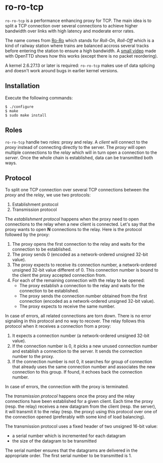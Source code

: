 ro-ro-tcp
=========

`ro-ro-tcp` is a performance enhancing proxy for TCP. The main idea is
to split a TCP connection over several connections to achieve higher
bandwidth over links with high latency and moderate error rates.

The name comes from [Ro-Ro][] which stands for *Roll-On, Roll-Off*
which is a kind of railway station where trains are balanced accross
several tracks before entering the station to ensure a high
bandwidth. A [small video][] made with OpenTTD shows how this works
(except there is no packet reordering).

[Ro-Ro]: http://wiki.openttd.org/Railway_station#Ro-Ro
[small video]: http://www.dailymotion.com/video/x1dbe95_illustration-of-how-ro-ro-tcp-works_tech

A kernel 2.6.27.13 or later is required: `ro-ro-tcp` makes use of data
splicing and doesn't work around bugs in earlier kernel versions.

Installation
------------

Execute the following commands:

    $ ./configure
    $ make
    $ sudo make install

Roles
-----

`ro-ro-tcp` handle two roles: proxy and relay. A _client_ will connect
to the _proxy_ instead of connecting directly to the server. The
_proxy_ will open multiple connections to the _relay_ which will in
turn open a connection to the _server_. Once the whole chain is
established, data can be transmitted both ways.

Protocol
--------

To split one TCP connection over several TCP connections between the
_proxy_ and the _relay_, we use two protocols:

 1. Establishment protocol
 2. Transmission protocol

The _establishment protocol_ happens when the proxy need to open
connections to the relay when a new client is connected. Let's say
that the proxy wants to open **N** connections to the relay. Here is
the protocol followed by the proxy:

 1. The proxy opens the first connection to the relay and waits for
    the connection to be established.
 2. The proxy sends 0 (encoded as a network-ordered unsigned 32-bit
    value).
 3. The proxy expects to receive its connection number, a
    network-ordered unsigned 32-bit value different of 0. This
    connection number is bound to the client the proxy accepted
    connection from.
 4. For each of the remaining connection with the relay to be opened:
     - The proxy establish a connection to the relay and waits for the
       connection to be established.
     - The proxy sends the connection number obtained from the first
       connection (encoded as a network-ordered unsigned 32-bit
       value).
     - The proxy expects to receive the same number.

In case of errors, all related connections are torn down. There is no
error signaling in this protocol and no way to recover. The relay
follows this protocol when it receives a connection from a proxy:

 1. It expects a connection number (a network-ordered unsigned 32-bit
    value).
 2. If the connection number is 0, it picks a new unused connection
    number and establish a connection to the server. It sends the
    connection number to the proxy.
 2. If the connection number is not 0, it searches for group of
    connection that already uses the same connection number and
    associates the new connection to this group. If found, it echoes
    back the connection number.

In case of errors, the connection with the proxy is terminated.

The _transmission protocol_ happens once the proxy and the relay
connections have been established for a given client. Each time the
proxy (resp. the relay) receives a new datagram from the client
(resp. the server), it will transmit it to the relay (resp. the proxy)
using this protocol over one of the connection opened (preferably with
some kind of load balancing).

The transmission protocol uses a fixed header of two unsigned 16-bit
value:
 - a serial number which is incremented for each datagram
 - the size of the datagram to be transmitted

The serial number ensures that the datagrams are delivered in the
appropriate order. The first serial number to be transmitted is 1.
